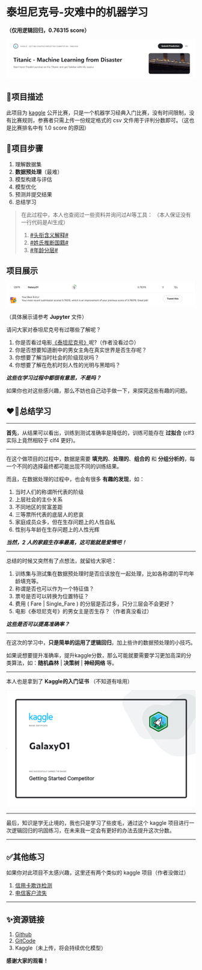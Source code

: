 # 泰坦尼克号-灾难中的机器学习
**（仅用逻辑回归，0.76315 score）**

![](./img/1.png)
## 🎯项目描述

此项目为 [kaggle](https://www.kaggle.com/) 公开比赛，只是一个机器学习经典入门比赛，没有时间限制，没有比赛规则，参赛者只需上传一份规定格式的 csv 文件用于评判分数即可。（这也是比赛排名中有 1.0 score 的原因）

## 🔢项目步骤

1. 理解数据集
2. **数据预处理**（最难）
3. 模型构建与评估
4. 模型优化
5. 预测并提交结果
6. 总结学习

>在此过程中，本人也查阅过一些资料并询问过AI等工具：
>（本人保证没有一行代码是AI生成）
>1. [#头衔含义解释#](https://yuewen.cn/share/215422361939431424?utm_source=share&utm_content=web_linkcopy&version=2)
>2. [#姓氏推断国籍#](https://yuewen.cn/share/215422851687354368?utm_source=share&utm_content=web_linkcopy&version=2)
>3. [#年龄分层#](https://www.quark.cn/s?from=kkframenew_resultsearch&uc_param_str=ntnwvepffrbiprsvchutosstxs&by=submit&q=%E5%B9%B4%E9%BE%84%E5%88%86%E5%B1%82&queryId=1twcN8jL0881fPoVceSIGIPf8Yv2bcK6YF9YVF7FvjDPpdqC4UMajfaD1b32b4929c2)

## 项目展示

![](./img/score2.png)

（具体展示请参考 **Jupyter** 文件）

请问大家对泰坦尼克号有过哪些了解呢？

1. 你是否看过电影[《泰坦尼克号》](https://movie.douban.com/subject/1292722/)呢?（作者没看过🙃）
2. 你是否想要知道剧中的男女主角在真实世界是否生存呢？
3. 你想要了解当时社会的阶级现状吗？
4. 你想要了解在危机时刻人性的光明与黑暗吗？

***这些在学习过程中都很有意思，不是吗？***

如果你也对这些感兴趣，那么不妨也自己动手做一下，来探究这些有趣的问题。

## ❤️‍🔥总结学习

---

**首先**，从结果可以看出，训练到测试准确率是降低的，训练可能存在 **过拟合** (clf3 实际上竟然相较于 clf4 更好)。

---

在这个做项目的过程中，数据是需要 **填充的**、**处理的**、**组合的** 和 **分组分析的**，每一个不同的选择最终都可能出现不同的训练结果。

而且，在数据处理的过程中，也会有很多 **有趣的发现**，如：

1. 当时人们的称谓所代表的阶级
2. 上层社会的主仆关系
3. 不同地区的贫富差距
4. 三等票所代表的底层人的悲哀
5. 家庭成员众多，但在生存问题上的人性自私
6. 性别与年龄在生存问题上的人性光辉

***当然，2 人的家庭生存率最高，这可能就是爱情吧！***

---

总结的时候又突然有了点想法，就留给大家吧：

1. 训练集与测试集在数据预处理时是否应该放在一起处理，比如各称谓的平均年龄填充等。
2. 称谓是否也可以作为一个特征值？
3. 票号是否可以转换为位置特征？
4. 费用 ( Fare | Single_Fare ) 的分层是否过多，只分三层会不会更好？
5. 电影《泰坦尼克号》的男女主是否生存？（作者真没看过）

***这些是否可以提高准确率？***

---

在这次的学习中，**只是简单的运用了逻辑回归**，加上些许的数据预处理的小技巧。

如果说想要提升准确率，提升kaggle分数，那么可能就要需要学习更加高深的分类算法，如：**随机森林** | **决策树** | **神经网络** 等。

---

本人也是拿到了 **Kaggle的入门证书** （不知道有啥用）

![](./img/Getting_Started_Competitor.png)

---

最后，知识是学无止境的，我也只是学习了些皮毛，通过这个 kaggle 项目进行一次逻辑回归的巩固练习，在未来我一定会有更好的办法去提升这次分数。

---

## ✅其他练习
如果你对此项目不太感兴趣，这里还有两个类似的 kaggle 项目（作者没做过）

1. [信用卡欺诈检测](https://www.kaggle.com/datasets/mlg-ulb/creditcardfraud)
2. [电信客户流失](https://www.kaggle.com/datasets/blastchar/telco-customer-churn)

---

## ✨资源链接

1. [Github](https://github.com/Themilkyway01/Titanic-Disaster-0.76315-score)
2. [GitCode](https://gitcode.com/Galaxy_zero/Titanic-Disaster-0.76315-score)
3. Kaggle（未上传，将会持续优化模型）

**感谢大家的观看！**